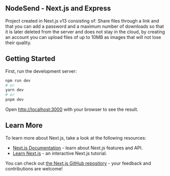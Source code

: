## NodeSend - Next.js and Express
Project created in Next.js v13 consisting of:
Share files through a link and that you can add a password and a maximum number of downloads so that it is later deleted from the server and does not stay in the cloud, by creating an account you can upload files of up to 10MB as images that will not lose their quality.

## Getting Started

First, run the development server:

```bash
npm run dev
# or
yarn dev
# or
pnpm dev
```

Open [http://localhost:3000](http://localhost:3000) with your browser to see the result.



## Learn More

To learn more about Next.js, take a look at the following resources:

- [Next.js Documentation](https://nextjs.org/docs) - learn about Next.js features and API.
- [Learn Next.js](https://nextjs.org/learn) - an interactive Next.js tutorial.

You can check out [the Next.js GitHub repository](https://github.com/vercel/next.js/) - your feedback and contributions are welcome!
